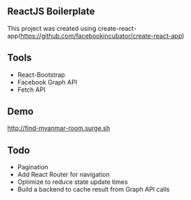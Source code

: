 ## ReactJS Boilerplate
This project was created using create-react-app(https://github.com/facebookincubator/create-react-app) 

## Tools
- React-Bootstrap
- Facebook Graph API
- Fetch API

## Demo
http://find-myanmar-room.surge.sh

## Todo
- Pagination
- Add React Router for navigation 
- Optimize to reduce state update times
- Build a backend to cache result from Graph API calls